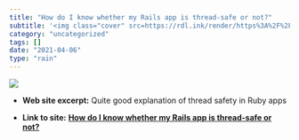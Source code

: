 ```yaml
---
title: "How do I know whether my Rails app is thread-safe or not?"
subtitle: '<img class="cover" src=https://rdl.ink/render/https%3A%2F%2Fbearmetal.eu%2Ftheden%2Fhow-do-i-know-wh...'
category: "uncategorized"
tags: []
date: "2021-04-06"
type: "rain"
---
```

<img class="cover" src=https://rdl.ink/render/https%3A%2F%2Fbearmetal.eu%2Ftheden%2Fhow-do-i-know-whether-my-rails-app-is-thread-safe-or-not>



* **Web site excerpt:** Quite good explanation of thread safety in Ruby apps

* **Link to site:** **[How do I know whether my Rails app is thread-safe or not?](https://bearmetal.eu/theden/how-do-i-know-whether-my-rails-app-is-thread-safe-or-not)**